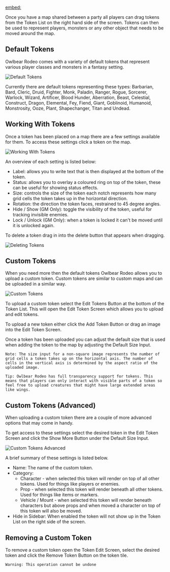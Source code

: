 [embed:](https://www.youtube.com/embed/j-9X9CF7_UY)

Once you have a map shared between a party all players can drag tokens from the Token List on the right hand side of the screen. Tokens can then be used to represent players, monsters or any other object that needs to be moved around the map.

## Default Tokens

Owlbear Rodeo comes with a variety of default tokens that represent various player classes and monsters in a fantasy setting.

![Default Tokens](defaultTokens)

Currently there are default tokens representing these types: Barbarian, Bard, Cleric, Druid, Fighter, Monk, Paladin, Ranger, Rogue, Sorcerer, Warlock, Wizard, Artificer, Blood Hunder, Aberration, Beast, Celestial, Construct, Dragon, Elemental, Fey, Fiend, Giant, Goblinoid, Humanoid, Monstrosity, Ooze, Plant, Shapechanger, Titan and Undead.

## Working With Tokens

Once a token has been placed on a map there are a few settings available for them. To access these settings click a token on the map.

![Working With Tokens](workingWithTokens)

An overview of each setting is listed below:

- Label: allows you to write text that is then displayed at the bottom of the token.
- Status: allows you to overlay a coloured ring on top of the token, these can be useful for showing status effects.
- Size: controls the size of the token each notch represents how many grid cells the token takes up in the horizontal direction.
- Rotation: the direction the token faces, restrained to 45 degree angles.
- Hide / Show (GM Only): toggle the visibility of the token, useful for tracking invisible enemies.
- Lock / Unlock (GM Only): when a token is locked it can't be moved until it is unlocked again.

To delete a token drag in into the delete button that appears when dragging.

![Deleting Tokens](deletingTokens)

## Custom Tokens

When you need more then the default tokens Owlbear Rodeo allows you to upload a custom token. Custom tokens are similar to custom maps and can be uploaded in a similar way.

![Custom Tokens](customTokens)

To upload a custom token select the Edit Tokens Button at the bottom of the Token List. This will open the Edit Token Screen which allows you to upload and edit tokens.

To upload a new token either click the Add Token Button or drag an image into the Edit Token Screen.

Once a token has been uploaded you can adjust the default size that is used when adding the token to the map by adjusting the Default Size Input.

`Note: The size input for a non-square image represents the number of grid cells a token takes up on the horizontal axis. The number of cells in the vertical axis is determined by the aspect ratio of the uploaded image.`

`Tip: Owlbear Rodeo has full transparency support for tokens. This means that players can only interact with visible parts of a token so feel free to upload creatures that might have large extended areas like wings.`

## Custom Tokens (Advanced)

When uploading a custom token there are a couple of more advanced options that may come in handy.

To get access to these settings select the desired token in the Edit Token Screen and click the Show More Button under the Default Size Input.

![Custom Tokens Advanced](customTokensAdvanced)

A brief summary of these settings is listed below.

- Name: The name of the custom token.
- Category:
  - Character - when selected this token will render on top of all other tokens. Used for things like players or enemies.
  - Prop - when selected this token will render beneath all other tokens. Used for things like items or markers.
  - Vehicle / Mount - when selected this token will render beneath characters but above props and when moved a character on top of this token will also be moved.
- Hide in Sidebar: When enabled the token will not show up in the Token List on the right side of the screen.

## Removing a Custom Token

To remove a custom token open the Token Edit Screen, select the desired token and click the Remove Token Button on the token tile.

`Warning: This operation cannot be undone`
